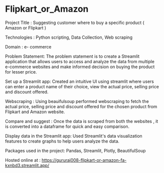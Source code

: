 # Flipkart_or_Amazon
Project Title :	Suggesting customer where to buy a specific product ( Amazon or Flipkart )

Technologies : Python scripting, Data Collection, Web scraping

Domain : e- commerce

Problem Statement:
The problem statement is to create a Streamlit application that allows users to access and analyze the data from multiple e-commerce websites and make informed decision on buying the product for lesser price. 

Set up a Streamlit app:
Created an intuitive UI using streamlit where users can enter a product name of their choice, view the actual price, selling price and discount offered.

Webscraping : 
Using beauifulsoup performed webscraping to fetch the actual price, selling price and discount offered for the chosen product from Flipkart and Amazon website.

Compare and suggest :
Once the data is scraped from both the websites , it is converted into a dataframe for quick and easy comparison. 

Display data in the Streamlit app: 
Used Streamlit's data visualization features to create graphs to help users analyze the data.

Packages used in the project:
Pandas, Streamlit, Plotly, BeautifulSoup

Hosted online at : https://gururaj008-flipkart-or-amazon-fa-kxnbd3.streamlit.app/
